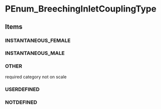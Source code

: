# PEnum_BreechingInletCouplingType

## Items

### INSTANTANEOUS_FEMALE


### INSTANTANEOUS_MALE


### OTHER
required category not on scale

### USERDEFINED


### NOTDEFINED

